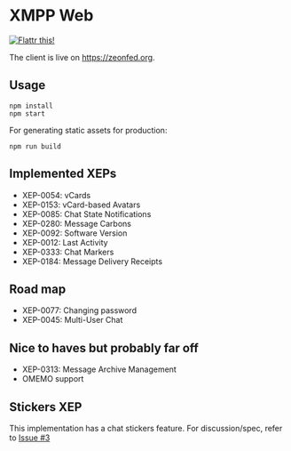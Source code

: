 # XMPP Web

[![Flattr this!](https://button.flattr.com/flattr-badge-large.png)](https://flattr.com/submit/auto?user_id=Gargron&url=https%3A%2F%2Fgithub.com%2FGargron%2Fxmpp-web)

The client is live on <https://zeonfed.org>.

## Usage

    npm install
    npm start

For generating static assets for production:

    npm run build

## Implemented XEPs

- XEP-0054: vCards
- XEP-0153: vCard-based Avatars
- XEP-0085: Chat State Notifications
- XEP-0280: Message Carbons
- XEP-0092: Software Version
- XEP-0012: Last Activity
- XEP-0333: Chat Markers
- XEP-0184: Message Delivery Receipts

## Road map

- XEP-0077: Changing password
- XEP-0045: Multi-User Chat

## Nice to haves but probably far off

- XEP-0313: Message Archive Management
- OMEMO support

## Stickers XEP

This implementation has a chat stickers feature. For discussion/spec, refer to [Issue #3](https://github.com/Gargron/xmpp-web/issues/3)
